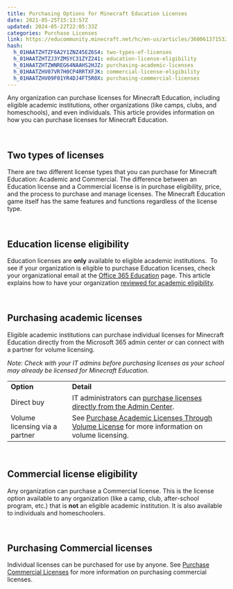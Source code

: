 ```yaml
---
title: Purchasing Options for Minecraft Education Licenses
date: 2021-05-25T15:13:57Z
updated: 2024-05-22T22:05:33Z
categories: Purchase Licenses
link: https://educommunity.minecraft.net/hc/en-us/articles/360061371532-Purchasing-Options-for-Minecraft-Education-Licenses
hash:
  h_01HAATZHTZF6A2Y1ZNZ45EZ6S4: two-types-of-licenses
  h_01HAATZHTZJ3YZMSYC31ZYZ241: education-license-eligibility
  h_01HAATZHTZWNREG64NAAHS2HJZ: purchasing-academic-licenses
  h_01HAATZHV07VR7H0CP4RRTXFJK: commercial-license-eligibility
  h_01HAATZHV09F01YR4DJ4FT5R0X: purchasing-commercial-licenses
---
```


Any organization can purchase licenses for Minecraft Education, including eligible academic institutions, other organizations (like camps, clubs, and homeschools), and even individuals. This article provides information on how you can purchase licenses for Minecraft Education. 

 

## Two types of licenses

There are two different license types that you can purchase for Minecraft Education: Academic and Commercial. The difference between an Education license and a Commercial license is in purchase eligibility, price, and the process to purchase and manage licenses. The Minecraft Education game itself has the same features and functions regardless of the license type.

 

## Education license eligibility

Education licenses are **only** available to eligible academic institutions.  To see if your organization is eligible to purchase Education licenses, check your organizational email at the [Office 365 Education](https://www.microsoft.com/en-us/education/products/office) page. This article explains how to have your organization [reviewed for academic eligibility](https://learn.microsoft.com/en-us/microsoft-365/commerce/subscriptions/verify-academic-eligibility?view=o365-worldwide).

 

## Purchasing academic licenses

Eligible academic institutions can purchase individual licenses for Minecraft Education directly from the Microsoft 365 admin center or can connect with a partner for volume licensing.

*Note: Check with your IT admins before purchasing licenses as your school may already be licensed for Minecraft Education.*

|  |  |
|----|----|
| **Option** | **Detail** |
| Direct buy | IT administrators can [purchase licenses directly from the Admin Center](./Purchase-Academic-Licenses-Directly.md).  |
| Volume licensing via a partner | See [Purchase Academic Licenses Through Volume License](https://www.microsoft.com/en-us/licensing/licensing-programs/licensing-for-industries?rtc=1&activetab=licensing-for-industries-pivot:primaryr3) for more information on volume licensing. |

 

## Commercial license eligibility

Any organization can purchase a Commercial license. This is the license option available to any organization (like a camp, club, after-school program, etc.) that is **not** an eligible academic institution. It is also available to individuals and homeschoolers.

 

## Purchasing Commercial licenses

Individual licenses can be purchased for use by anyone. See [Purchase Commercial Licenses](./Purchase-Commercial-Licenses.md) for more information on purchasing commercial licenses.
